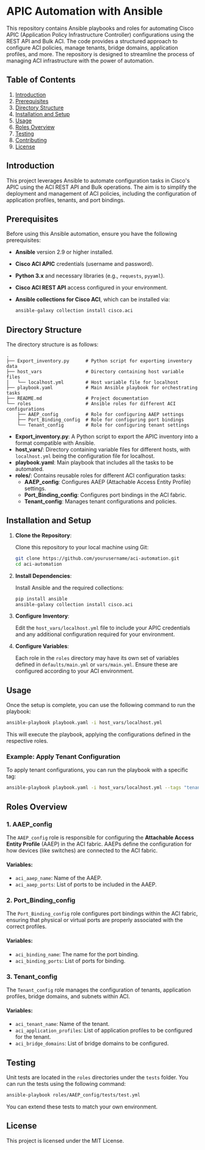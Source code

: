 # APIC Automation with Ansible

This repository contains Ansible playbooks and roles for automating Cisco APIC (Application Policy Infrastructure Controller) configurations using the REST API and Bulk ACI. The code provides a structured approach to configure ACI policies, manage tenants, bridge domains, application profiles, and more. The repository is designed to streamline the process of managing ACI infrastructure with the power of automation.

## Table of Contents
1. [Introduction](#introduction)
2. [Prerequisites](#prerequisites)
3. [Directory Structure](#directory-structure)
4. [Installation and Setup](#installation-and-setup)
5. [Usage](#usage)
6. [Roles Overview](#roles-overview)
7. [Testing](#testing)
8. [Contributing](#contributing)
9. [License](#license)

## Introduction

This project leverages Ansible to automate configuration tasks in Cisco's APIC using the ACI REST API and Bulk operations. The aim is to simplify the deployment and management of ACI policies, including the configuration of application profiles, tenants, and port bindings.

## Prerequisites

Before using this Ansible automation, ensure you have the following prerequisites:
- **Ansible** version 2.9 or higher installed.
- **Cisco ACI APIC** credentials (username and password).
- **Python 3.x** and necessary libraries (e.g., `requests`, `pyyaml`).
- **Cisco ACI REST API** access configured in your environment.
- **Ansible collections for Cisco ACI**, which can be installed via:

  ```bash
  ansible-galaxy collection install cisco.aci
  ```

## Directory Structure

The directory structure is as follows:

```
.
├── Export_inventory.py      # Python script for exporting inventory data
├── host_vars                # Directory containing host variable files
│   └── localhost.yml        # Host variable file for localhost
├── playbook.yaml            # Main Ansible playbook for orchestrating tasks
├── README.md                # Project documentation
└── roles                    # Ansible roles for different ACI configurations
    ├── AAEP_config          # Role for configuring AAEP settings
    ├── Port_Binding_config  # Role for configuring port bindings
    └── Tenant_config        # Role for configuring tenant settings
```

- **Export_inventory.py**: A Python script to export the APIC inventory into a format compatible with Ansible.
- **host_vars/**: Directory containing variable files for different hosts, with `localhost.yml` being the configuration file for localhost.
- **playbook.yaml**: Main playbook that includes all the tasks to be automated.
- **roles/**: Contains reusable roles for different ACI configuration tasks:
    - **AAEP_config**: Configures AAEP (Attachable Access Entity Profile) settings.
    - **Port_Binding_config**: Configures port bindings in the ACI fabric.
    - **Tenant_config**: Manages tenant configurations and policies.

## Installation and Setup

1. **Clone the Repository**:

   Clone this repository to your local machine using Git:

   ```bash
   git clone https://github.com/yourusername/aci-automation.git
   cd aci-automation
   ```

2. **Install Dependencies**:

   Install Ansible and the required collections:

   ```bash
   pip install ansible
   ansible-galaxy collection install cisco.aci
   ```

3. **Configure Inventory**:

   Edit the `host_vars/localhost.yml` file to include your APIC credentials and any additional configuration required for your environment.

4. **Configure Variables**:

   Each role in the `roles` directory may have its own set of variables defined in `defaults/main.yml` or `vars/main.yml`. Ensure these are configured according to your ACI environment.

## Usage

Once the setup is complete, you can use the following command to run the playbook:

```bash
ansible-playbook playbook.yaml -i host_vars/localhost.yml
```

This will execute the playbook, applying the configurations defined in the respective roles.

### Example: Apply Tenant Configuration

To apply tenant configurations, you can run the playbook with a specific tag:

```bash
ansible-playbook playbook.yaml -i host_vars/localhost.yml --tags "tenant"
```

## Roles Overview

### 1. AAEP_config
The `AAEP_config` role is responsible for configuring the **Attachable Access Entity Profile** (AAEP) in the ACI fabric. AAEPs define the configuration for how devices (like switches) are connected to the ACI fabric.

#### Variables:
- `aci_aaep_name`: Name of the AAEP.
- `aci_aaep_ports`: List of ports to be included in the AAEP.

### 2. Port_Binding_config
The `Port_Binding_config` role configures port bindings within the ACI fabric, ensuring that physical or virtual ports are properly associated with the correct profiles.

#### Variables:
- `aci_binding_name`: The name for the port binding.
- `aci_binding_ports`: List of ports for binding.

### 3. Tenant_config
The `Tenant_config` role manages the configuration of tenants, application profiles, bridge domains, and subnets within ACI.

#### Variables:
- `aci_tenant_name`: Name of the tenant.
- `aci_application_profiles`: List of application profiles to be configured for the tenant.
- `aci_bridge_domains`: List of bridge domains to be configured.

## Testing

Unit tests are located in the `roles` directories under the `tests` folder. You can run the tests using the following command:

```bash
ansible-playbook roles/AAEP_config/tests/test.yml
```

You can extend these tests to match your own environment.

## License

This project is licensed under the MIT License.


